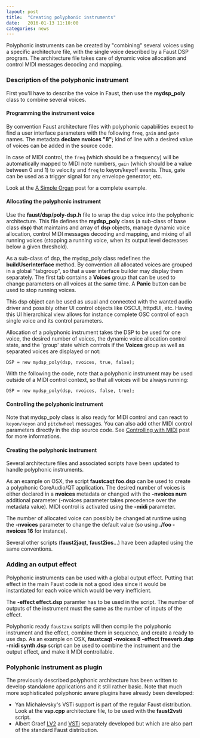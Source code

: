 ```yaml
---
layout: post
title:  "Creating polyphonic instruments"
date:   2016-01-13 11:10:00
categories: news
---
```


Polyphonic instruments can be created by "combining" several voices using a specific architecture file, with the single voice described by a Faust DSP program. The architecture file takes care of dynamic voice allocation and control MIDI messages decoding and mapping.

### Description of the polyphonic instrument ###

First you'll have to describe the voice in Faust, then use the **mydsp_poly** class to combine several voices.

#### Programming the instrument voice ####

By convention Faust architecture files with polyphonic capabilities expect to find a user interface parameters with the following `freq`, `gain` and `gate` names.  The metadata **declare nvoices "8";**  kind of line with a desired value of voices can be added in the source code.


In case of MIDI control, the `freq` (which should be a frequency) will be automatically mapped to MIDI note numbers, `gain` (which should be a value between 0 and 1) to velocity and `freq` to keyon/keyoff events. Thus, gate can be used as a trigger signal for any envelope generator, etc.

Look at the [A Simple Organ](http://faust.grame.fr/examples/2015/10/01/organ.html) post for a complete example.

#### Allocating the polyphonic instrument ####

Use the **faust/dsp/poly-dsp.h** file to wrap the dsp voice into the polyphonic architecture. This file defines the **mydsp_poly** class (a sub-class of base class **dsp**) that maintains and array of **dsp** objects, manage dynamic voice allocation, control MIDI messages decoding and mapping, and mixing of all running voices (stopping a running voice, when its output level decreases below a given threshold). 

As a sub-class of dsp, the mydsp_poly class redefines the **buildUserInterface** method. By convention all allocated voices are grouped in a global "tabgroup", so that a user interface builder may display them separately. The first tab contains a **Voices** group that can be used to change parameters on all voices at the same time. A **Panic** button can be used to stop running voices.

This dsp object can be used as usual and connected with the wanted audio driver and possibly other UI control objects like OSCUI, httpdUI, etc. Having this UI hierarchical view  allows for instance complete OSC control of each single voice and its control parameters. 

Allocation of a polyphonic instrument takes the DSP to be used for one voice, the desired number of voices, the dynamic voice allocation control state, and the 'group' state  which controls if the **Voices** group as well as separated voices are displayed or not:

    DSP = new mydsp_poly(dsp, nvoices, true, false);
    
With the following the code, note that a polyphonic instrument may be used outside of a MIDI control context, so that all voices will be always running:

    DSP = new mydsp_poly(dsp, nvoices, false, true);

#### Controlling the polyphonic instrument ####

Note that mydsp_poly class is also ready for MIDI control and can react to `keyon/keyon` and `pitchwheel` messages. You can also add other MIDI control parameters directly in the dsp source code. See [Controlling with MIDI](http://faust.grame.fr/news/2016/01/14/controlling-with-midi.html) post for more informations.

#### Creating the polyphonic instrument ####

Several architecture files and associated scripts have been updated to handle polyphonic instruments.

As an example on OSX, the script **faustcaqt foo.dsp** can be used to create a polyphonic CoreAudio/QT application. The desired number of voices is either declared in a **nvoices** metadata or changed with the **-nvoices num** additional parameter (-nvoices parameter takes precedence over the  metadata value). MIDI control is activated using the **-midi** parameter. 

The number of allocated voice can possibly be changed at runtime using the **-nvoices** parameter to change the default value (so using **./foo -nvoices 16** for instance). 

Several other scripts (**faust2jaqt**, **faust2ios**...) have been adapted using the same conventions.

### Adding an output effect ###

Polyphonic instruments can be used with a global output effect. Putting that effect in the main Faust code is not a good idea since it would be instantiated for each voice which would be very inefficient.

The **-effect effect.dsp** paramter has to be used in the script. The number of outputs of the instrument must the same as the number of inputs of the effect.

Polyphonic ready `faust2xx` scripts will then compile the polyphonic instrument and the effect, combine them in sequence, and create a ready to use dsp. As an example on OSX, **faustcaqt -nvoices 8 -effect freeverb.dsp -midi synth.dsp**  script can be used to combine the instrument and the output effect, and make it MIDI controllable. 
 
### Polyphonic instrument as plugin ###

The previously described polyphonic architecture has been written to develop standalone applications and it still rather basic. Note that much more sophisticated polyphonic aware plugins have already been developed:

- Yan Michalevsky's VSTi support is part of the regular Faust distribution. Look at the **vsp.cpp** architecture file, to be used with the **faust2vsti** script.
- Albert Graef [LV2](https://bitbucket.org/agraef/faust-lv2) and [VSTi](https://bitbucket.org/agraef/faust-vst) separately developed but which are also part of the standard Faust distribution.

